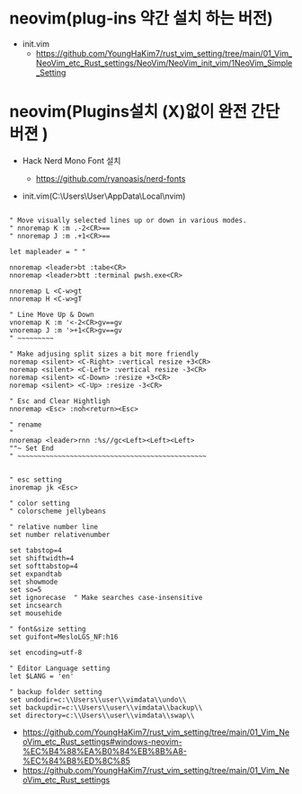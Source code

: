 # neovim(plug-ins 약간 설치 하는 버전)

- init.vim
  - https://github.com/YoungHaKim7/rust_vim_setting/tree/main/01_Vim_NeoVim_etc_Rust_settings/NeoVim/NeoVim_init_vim/1NeoVim_Simple_Setting

# neovim(Plugins설치 (X)없이 완전 간단 버젼 )

- Hack Nerd Mono Font 설치
  - https://github.com/ryanoasis/nerd-fonts

- init.vim(C:\Users\User\AppData\Local\nvim)

```vim

" Move visually selected lines up or down in various modes.
" nnoremap K :m .-2<CR>==
" nnoremap J :m .+1<CR>==

let mapleader = " "
 
nnoremap <leader>bt :tabe<CR>
nnoremap <leader>btt :terminal pwsh.exe<CR>

nnoremap L <C-w>gt
nnoremap H <C-w>gT

" Line Move Up & Down
vnoremap K :m '<-2<CR>gv==gv
vnoremap J :m '>+1<CR>gv==gv
" ~~~~~~~~~

" Make adjusing split sizes a bit more friendly
noremap <silent> <C-Right> :vertical resize +3<CR>
noremap <silent> <C-Left> :vertical resize -3<CR>
noremap <silent> <C-Down> :resize +3<CR>
noremap <silent> <C-Up> :resize -3<CR>

" Esc and Clear Hightligh
nnoremap <Esc> :noh<return><Esc>

" rename
"
nnoremap <leader>rnn :%s//gc<Left><Left><Left>
""~ Set End
" ~~~~~~~~~~~~~~~~~~~~~~~~~~~~~~~~~~~~~~~~~~~~~~~


" esc setting
inoremap jk <Esc>

" color setting
" colorscheme jellybeans

" relative number line
set number relativenumber

set tabstop=4
set shiftwidth=4
set softtabstop=4
set expandtab
set showmode
set so=5
set ignorecase  " Make searches case-insensitive
set incsearch
set mousehide

" font&size setting
set guifont=MesloLGS_NF:h16

set encoding=utf-8

" Editor Language setting
let $LANG = 'en'

" backup folder setting
set undodir=c:\\Users\\user\\vimdata\\undo\\
set backupdir=c:\\Users\\user\\vimdata\\backup\\
set directory=c:\\Users\\user\\vimdata\\swap\\

```

- https://github.com/YoungHaKim7/rust_vim_setting/tree/main/01_Vim_NeoVim_etc_Rust_settings#windows-neovim-%EC%B4%88%EA%B0%84%EB%8B%A8-%EC%84%B8%ED%8C%85
- https://github.com/YoungHaKim7/rust_vim_setting/tree/main/01_Vim_NeoVim_etc_Rust_settings
